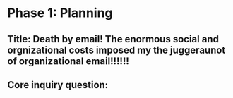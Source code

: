 # Phase 1: Planning

## Title: Death by email! The enormous social and orgnizational costs imposed my the juggeraunot of organizational email!!!!!!


## Core inquiry question:

